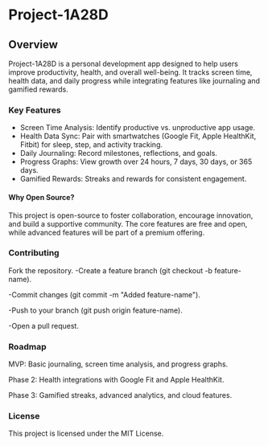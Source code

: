 # Project-1A28D
## Overview
Project-1A28D is a personal development app designed to help users improve productivity, health, and overall well-being. It tracks screen time, health data, and daily progress while integrating features like journaling and gamified rewards.

### Key Features
- Screen Time Analysis: Identify productive vs. unproductive app usage.
- Health Data Sync: Pair with smartwatches (Google Fit, Apple HealthKit, Fitbit) for sleep, step, and activity tracking.
- Daily Journaling: Record milestones, reflections, and goals.
- Progress Graphs: View growth over 24 hours, 7 days, 30 days, or 365 days.
- Gamified Rewards: Streaks and rewards for consistent engagement.

#### Why Open Source?
This project is open-source to foster collaboration, encourage innovation, and build a supportive community. The core features are free and open, while advanced features will be part of a premium offering.

### Contributing
Fork the repository.
-Create a feature branch (git checkout -b feature-name).

-Commit changes (git commit -m "Added feature-name").

-Push to your branch (git push origin feature-name).

-Open a pull request.

### Roadmap
MVP: Basic journaling, screen time analysis, and progress graphs.

Phase 2: Health integrations with Google Fit and Apple HealthKit.

Phase 3: Gamified streaks, advanced analytics, and cloud features.


### License
This project is licensed under the MIT License.

